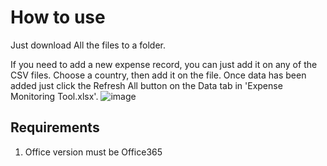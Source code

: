 # How to use
Just download  All the files to a folder.

If you need to add a new expense record, you can just add it on any of the CSV files. Choose a country, then add it on the file. Once data has been added just click the Refresh All button on the Data tab in 'Expense Monitoring Tool.xlsx'.
![image](https://github.com/digno-castillo/samples/assets/130499337/f33d1481-2e6c-4bc1-89e8-b7a522f4855e)

## Requirements
1. Office version must be Office365
